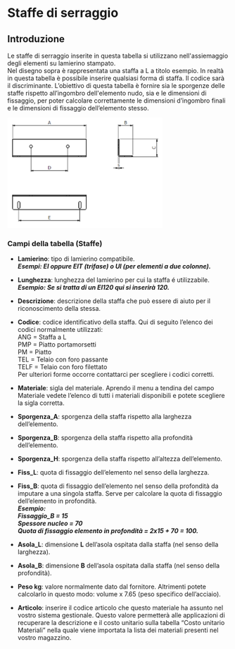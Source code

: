 # Staffe di serraggio

## Introduzione
Le staffe di serraggio inserite in questa tabella si utilizzano nell'assiemaggio degli elementi su lamierino stampato.<br> 
Nel disegno sopra è rappresentata una staffa a L a titolo esempio. In realtà in questa tabella è possibile inserire qualsiasi forma di staffa. Il codice sarà il discriminante. L’obiettivo di questa tabella è fornire sia le sporgenze delle staffe rispetto all’ingombro dell'elemento nudo, sia e le dimensioni di fissaggio, per poter calcolare correttamente le dimensioni d’ingombro finali e le dimensioni di fissaggio dell’elemento stesso.


<img src="img/StaffeDi Serraggio.png" height="250px">

### Campi della tabella (Staffe)
- **Lamierino**: tipo di lamierino compatibile.<br>
***Esempi: 
EI oppure EIT (trifase) o UI (per elementi a due colonne).***
- **Lunghezza**: lunghezza del lamierino per cui la staffa é utilizzabile.<br>
***Esempio: 
Se si tratta di un EI120 qui si inserirà 120.***
- **Descrizione**: descrizione della staffa che può essere di aiuto per il riconoscimento della stessa.
- **Codice**: codice identificativo della staffa. Qui di seguito l’elenco dei codici normalmente utilizzati:<br>
ANG = Staffa a L<br>
PMP = Piatto portamorsetti<br>
PM = Piatto<br>
TEL = Telaio con foro passante<br>
TELF = Telaio con foro filettato<br>
Per ulteriori forme occorre contattarci per scegliere i codici corretti.
- **Materiale**: sigla del materiale. Aprendo il menu a tendina del campo Materiale vedete l’elenco di tutti i materiali disponibili e potete scegliere la sigla corretta.
- **Sporgenza_A**: sporgenza della staffa rispetto alla larghezza dell’elemento.
- **Sporgenza_B**: sporgenza della staffa rispetto alla profondità dell’elemento.
- **Sporgenza_H**: sporgenza della staffa rispetto all’altezza dell’elemento.
- **Fiss_L**: quota di fissaggio dell’elemento nel senso della larghezza.
- **Fiss_B**: quota di fissaggio dell’elemento nel senso della profondità da imputare a una singola staffa. Serve per calcolare la quota di fissaggio dell’elemento in profondità.<br>
***Esempio:<br>
Fissaggio_B = 15 <br>
Spessore nucleo = 70<br>
Quota di fissaggio elemento in profondità = 2x15 + 70 = 100.***

- **Asola_L**: dimensione **L** dell’asola ospitata dalla staffa (nel senso della larghezza).
- **Asola_B**: dimensione **B**  dell’asola ospitata dalla staffa (nel senso della profondità).
- **Peso kg**: valore normalmente dato dal fornitore. Altrimenti potete calcolarlo in questo modo:  volume x 7.65 (peso specifico dell’acciaio).
- **Articolo**: inserire il codice articolo che questo materiale ha assunto nel vostro sistema gestionale. Questo valore permetterà alle applicazioni di recuperare la descrizione e il costo unitario sulla tabella “Costo unitario Materiali” nella quale viene importata la lista dei materiali presenti nel vostro magazzino.
